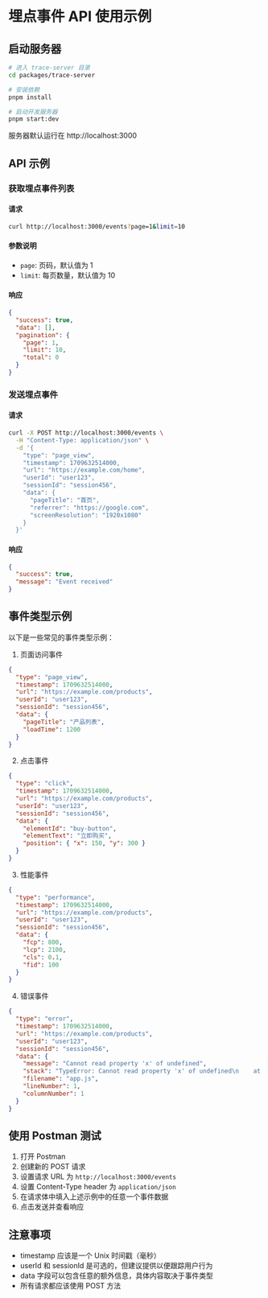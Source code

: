 # 埋点事件 API 使用示例

## 启动服务器

```bash
# 进入 trace-server 目录
cd packages/trace-server

# 安装依赖
pnpm install

# 启动开发服务器
pnpm start:dev
```

服务器默认运行在 http://localhost:3000

## API 示例

### 获取埋点事件列表

#### 请求

```bash
curl http://localhost:3000/events?page=1&limit=10
```

#### 参数说明

- `page`: 页码，默认值为 1
- `limit`: 每页数量，默认值为 10

#### 响应

```json
{
  "success": true,
  "data": [],
  "pagination": {
    "page": 1,
    "limit": 10,
    "total": 0
  }
}
```

### 发送埋点事件

#### 请求

```bash
curl -X POST http://localhost:3000/events \
  -H "Content-Type: application/json" \
  -d '{
    "type": "page_view",
    "timestamp": 1709632514000,
    "url": "https://example.com/home",
    "userId": "user123",
    "sessionId": "session456",
    "data": {
      "pageTitle": "首页",
      "referrer": "https://google.com",
      "screenResolution": "1920x1080"
    }
  }'
```

#### 响应

```json
{
  "success": true,
  "message": "Event received"
}
```

## 事件类型示例

以下是一些常见的事件类型示例：

1. 页面访问事件

```json
{
  "type": "page_view",
  "timestamp": 1709632514000,
  "url": "https://example.com/products",
  "userId": "user123",
  "sessionId": "session456",
  "data": {
    "pageTitle": "产品列表",
    "loadTime": 1200
  }
}
```

2. 点击事件

```json
{
  "type": "click",
  "timestamp": 1709632514000,
  "url": "https://example.com/products",
  "userId": "user123",
  "sessionId": "session456",
  "data": {
    "elementId": "buy-button",
    "elementText": "立即购买",
    "position": { "x": 150, "y": 300 }
  }
}
```

3. 性能事件

```json
{
  "type": "performance",
  "timestamp": 1709632514000,
  "url": "https://example.com/products",
  "userId": "user123",
  "sessionId": "session456",
  "data": {
    "fcp": 800,
    "lcp": 2100,
    "cls": 0.1,
    "fid": 100
  }
}
```

4. 错误事件

```json
{
  "type": "error",
  "timestamp": 1709632514000,
  "url": "https://example.com/products",
  "userId": "user123",
  "sessionId": "session456",
  "data": {
    "message": "Cannot read property 'x' of undefined",
    "stack": "TypeError: Cannot read property 'x' of undefined\n    at http://example.com/app.js:1:1",
    "filename": "app.js",
    "lineNumber": 1,
    "columnNumber": 1
  }
}
```

## 使用 Postman 测试

1. 打开 Postman
2. 创建新的 POST 请求
3. 设置请求 URL 为 `http://localhost:3000/events`
4. 设置 Content-Type header 为 `application/json`
5. 在请求体中填入上述示例中的任意一个事件数据
6. 点击发送并查看响应

## 注意事项

- timestamp 应该是一个 Unix 时间戳（毫秒）
- userId 和 sessionId 是可选的，但建议提供以便跟踪用户行为
- data 字段可以包含任意的额外信息，具体内容取决于事件类型
- 所有请求都应该使用 POST 方法
